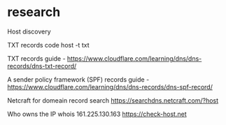 # research

Host discovery

TXT records
code
host -t txt <domail name>

  TXT records guide - https://www.cloudflare.com/learning/dns/dns-records/dns-txt-record/
  
  A sender policy framework (SPF) records guide - https://www.cloudflare.com/learning/dns/dns-records/dns-spf-record/

Netcraft for domeain record search
  https://searchdns.netcraft.com/?host
  
Who owns the IP
  whois 161.225.130.163
  https://check-host.net

